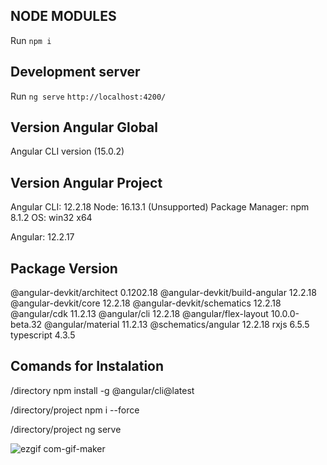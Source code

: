 


## NODE MODULES

Run `npm i`

## Development server

Run `ng serve`  `http://localhost:4200/`


## Version Angular Global 

Angular CLI version (15.0.2)

## Version Angular Project 

Angular CLI: 12.2.18
Node: 16.13.1 (Unsupported)
Package Manager: npm 8.1.2
OS: win32 x64

Angular: 12.2.17

Package                         Version
---------------------------------------------------------
@angular-devkit/architect       0.1202.18
@angular-devkit/build-angular   12.2.18
@angular-devkit/core            12.2.18
@angular-devkit/schematics      12.2.18
@angular/cdk                    11.2.13
@angular/cli                    12.2.18
@angular/flex-layout            10.0.0-beta.32
@angular/material               11.2.13
@schematics/angular             12.2.18
rxjs                            6.5.5
typescript                      4.3.5

## Comands for Instalation

/directory
npm install -g @angular/cli@latest

/directory/project
npm i --force

/directory/project
ng serve

![ezgif com-gif-maker](https://user-images.githubusercontent.com/86694111/205771304-c7c9c849-dfa0-4d40-858d-79d99030ef95.gif)
